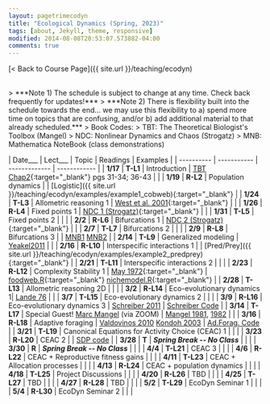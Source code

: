 ```yaml
---
layout: pagetrimecodyn
title: "Ecological Dynamics (Spring, 2023)"
tags: [about, Jekyll, theme, responsive]
modified: 2014-08-08T20:53:07.573882-04:00
comments: true
---
```


[< Back to Course Page]({{ site.url }}/teaching/ecodyn)  

<!-- [< Back to Syllabus]({{ site.url }}/teaching/ecodyn/syllabus)   -->

<br>
> ***Note 1) The schedule is subject to change at any time. Check back frequently for updates!***  
> ***Note 2) There is flexibility built into the schedule towards the end... we may use this flexibility to a) spend more time on topics that are confusing, and/or b) add additional material to that already scheduled.***   
> Book Codes:  
> TBT: The Theoretical Biologist's Toolbox (Mangel)  
> NDC: Nonlinear Dynamics and Chaos (Strogatz)  
> MNB: Mathematica NoteBook (class demonstrations)  
<br>



<style>
table{
    border-collapse: collapse;
    border-spacing: 0;
    /* border:1px solid #808080; */
}

/* th{
    border:1px solid #808080;
}

td{
    border:1px solid #808080;
} */
tr:nth-child(even) {background: #CCC}
tr:nth-child(odd) {background: #FFF}
</style>

| Date___ | Lect___ | Topic | Readings | Examples |
| ---------- | ----------- | ------------- | ------------ |
| **1/17**  | **T-L1** |  Introduction | [TBT Chap2](http://jdyeakel.github.io/teaching/ecodyn/Mangel_TBT2.pdf){:target="_blank"} pgs 31-34; 36-43  |    |
| **1/19**  | **R-L2** |  Population dynamics |      |  [Logistic]({{ site.url }}/teaching/ecodyn/examples/example1_cobweb){:target="_blank"}   |
| **1/24**  | **T-L3** | Allometric reasoning 1 |  [West et al. 2001](http://jdyeakel.github.io/teaching/ecodyn/West_Nature_2001.pdf){:target="_blank"}   |     |
| **1/26**  | **R-L4** |  Fixed points 1 | [NDC 1 (Strogatz)](http://jdyeakel.github.io/teaching/ecodyn/Strogatz_NDC1.pdf){:target="_blank"} |     |
| **1/31**  | **T-L5** | Fixed points 2 |  |     |
| **2/2**  | **R-L6** | Bifurcations 1 | [NDC 2 (Strogatz)](http://jdyeakel.github.io/teaching/ecodyn/Strogatz_NDC2.pdf){:target="_blank"} |     |
| **2/7** | **T-L7**   | Bifurcations 2 |     |                                   |
| **2/9** | **R-L8**   | Bifurcations 3 |     |   [MNB1](http://jdyeakel.github.io/teaching/ecodyn/pitchfork.nb) [MNB2](http://jdyeakel.github.io/teaching/ecodyn/insectoutbreak2.nb)                       |
| **2/14** | **T-L9**  | Generalized modeling | [Yeakel2011](http://jdyeakel.github.io/teaching/ecodyn/Yeakel_Theor_Ecol_2011.pdf) |                                |
| **2/16** | **R-L10** | Interspecific interactions 1 |    |      [Pred/Prey]({{ site.url }}/teaching/ecodyn/examples/example2_predprey){:target="_blank"}               |
| **2/21** | **T-L11** | Interspecific interactions 2 |  |                        |
| **2/23** | **R-L12** | Complexity Stability 1 | [May 1972](http://jdyeakel.github.io/teaching/ecodyn/May_1972.pdf){:target="_blank"} |    [foodweb.R](http://jdyeakel.github.io/teaching/ecodyn/complexfoodweb.R){:target="_blank"}  [nichemodel.R](http://jdyeakel.github.io/teaching/ecodyn/nichemodel_function.R){:target="_blank"}          |
| **2/28** | **T-L13** | Allometric reasoning 2D   |     |                             |
| **3/2** | **R-L14**  | Eco-evolutionary dynamics 1| [Lande 76](http://jdyeakel.github.io/teaching/ecodyn/Lande_Evolution_1976.pdf) |                              |
| **3/7** | **T-L15**  | Eco-evolutionary dynamics 2 |  |                              |
| **3/9** | **R-L16**  | Eco-evolutionary dynamics 3 |  [Schreiber 2011](http://jdyeakel.github.io/teaching/ecodyn/Schreiber_2011.pdf) |     [Schreiber Code](http://jdyeakel.github.io/teaching/ecodyn/ecoevo.nb)           |
| **3/14** | **T-L17** | Special Guest! [Marc Mangel](https://users.soe.ucsc.edu/~msmangel/) (via ZOOM)  | [Mangel 1981](http://jdyeakel.github.io/teaching/ecodyn/Mangel_1981.pdf), [1982](http://jdyeakel.github.io/teaching/ecodyn/Mangel_1982.pdf)   |              |
| **3/16** | **R-L18** | Adaptive foraging | [Valdovinos 2010](http://jdyeakel.github.io/teaching/ecodyn/Valdovinos_2010.pdf) [Kondoh 2003](http://jdyeakel.github.io/teaching/ecodyn/Kondoh_2003.pdf) |    [Ad.Forag. Code](http://jdyeakel.github.io/teaching/ecodyn/adaptiveforaging.nb)                               |
| **3/21** | **T-L19** | Canonical Equations for Activity Choice (CEAC) 1 |  |    |
| **3/23** | **R-L20** | CEAC 2 |   | [SDP code](http://jdyeakel.github.io/teaching/ecodyn/patch_choiceex.R) |
| **3/28** | **T**     | ***Spring Break -- No Class***     |  |                  |
| **3/30** | **R**     |  ***Spring Break -- No Class***    |  |                  |
| **4/4** | **T-L21**  |  CEAC 3                            |  |                  |
| **4/6** | **R-L22**  | CEAC + Reproductive fitness gains |  |                   |
| **4/11** | **T-L23** | CEAC + Allocation processes |  |                         |
| **4/13** | **R-L24** | CEAC + population dynamics |  |                          |
| **4/18** | **T-L25** | Project Discussions |  |                                 |
| **4/20** | **R-L26** | TBD |   |                                                |
| **4/25** | **T-L27** | TBD |  |                                                 |
| **4/27** | **R-L28** | TBD  |  |                                                |
| **5/2** | **T-L29**  | EcoDyn Seminar 1 |  |                                    |
| **5/4** | **R-L30**  | EcoDyn Seminar 2 |  |                                    |



<!-- | **12/8** | **(T-L26)** | Communities | Community assembly, succession | Bowman Ch. 17 |    |
| **12/10** | **(R-L27)** | Biogeography | Patterns of species diversity | Bowman Ch. 18 |    |
|     **12/11**    | **(F-D14)** | Disc 14 | Modeling colonization & extinction  | |  | -->
<!-- | **11/17** | **(T-L22)** | Disease 1 | The dynamics of disease | TBD |    |
| **11/19** | **(R-L23)** | Disease 2 | Epidemics and pandemics |  |    | -->

<!---
| **11/17** | **23-T** | Interactions | Mutualism and commensalism | Bowman Ch. 15 |    |
| **11/19** | **24-R** | Networks | Interactions across ecological networks | TBD |    |
|         | | **Disc-12** |  Analyzing ecological networks |  | HW-9 due |--->